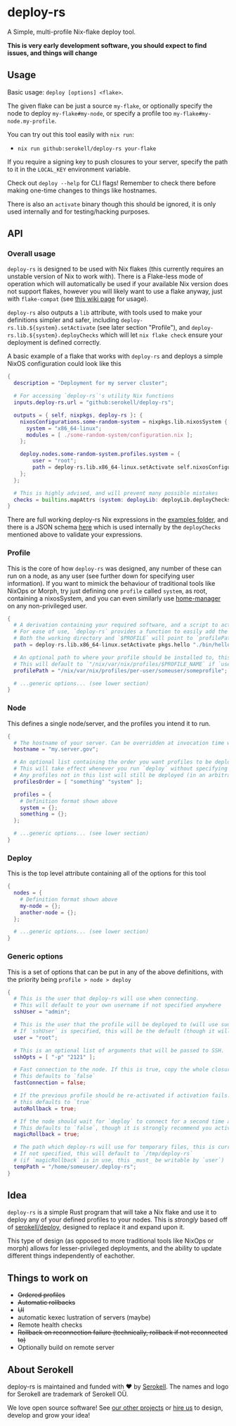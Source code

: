 <!--
SPDX-FileCopyrightText: 2020 Serokell <https://serokell.io/>

SPDX-License-Identifier: MPL-2.0
-->

# deploy-rs

A Simple, multi-profile Nix-flake deploy tool.

**This is very early development software, you should expect to find issues, and things will change**

## Usage

Basic usage: `deploy [options] <flake>`.

The given flake can be just a source `my-flake`, or optionally specify the node to deploy `my-flake#my-node`, or specify a profile too `my-flake#my-node.my-profile`.

You can try out this tool easily with `nix run`:
- `nix run github:serokell/deploy-rs your-flake`

If you require a signing key to push closures to your server, specify the path to it in the `LOCAL_KEY` environment variable.

Check out `deploy --help` for CLI flags! Remember to check there before making one-time changes to things like hostnames.

There is also an `activate` binary though this should be ignored, it is only used internally and for testing/hacking purposes.

## API

### Overall usage

`deploy-rs` is designed to be used with Nix flakes (this currently requires an unstable version of Nix to work with). There is a Flake-less mode of operation which will automatically be used if your available Nix version does not support flakes, however you will likely want to use a flake anyway, just with `flake-compat` (see [this wiki page](https://nixos.wiki/wiki/Flakes) for usage).

`deploy-rs` also outputs a `lib` attribute, with tools used to make your definitions simpler and safer, including `deploy-rs.lib.${system}.setActivate` (see later section "Profile"), and `deploy-rs.lib.${system}.deployChecks` which will let `nix flake check` ensure your deployment is defined correctly.

A basic example of a flake that works with `deploy-rs` and deploys a simple NixOS configuration could look like this

```nix
{
  description = "Deployment for my server cluster";

  # For accessing `deploy-rs`'s utility Nix functions
  inputs.deploy-rs.url = "github:serokell/deploy-rs";

  outputs = { self, nixpkgs, deploy-rs }: {
    nixosConfigurations.some-random-system = nixpkgs.lib.nixosSystem {
      system = "x86_64-linux";
      modules = [ ./some-random-system/configuration.nix ];
    };

    deploy.nodes.some-random-system.profiles.system = {
        user = "root";
        path = deploy-rs.lib.x86_64-linux.setActivate self.nixosConfigurations.some-random-system.config.system.build.toplevel "./bin/switch-to-configuration switch";
    };
  };

  # This is highly advised, and will prevent many possible mistakes
  checks = builtins.mapAttrs (system: deployLib: deployLib.deployChecks self.deploy) deploy-rs.lib;
}
```

There are full working deploy-rs Nix expressions in the [examples folder](./examples), and there is a JSON schema [here](./interface.json) which is used internally by the `deployChecks` mentioned above to validate your expressions.

### Profile

This is the core of how `deploy-rs` was designed, any number of these can run on a node, as any user (see further down for specifying user information). If you want to mimick the behaviour of traditional tools like NixOps or Morph, try just defining one `profile` called `system`, as root, containing a nixosSystem, and you can even similarly use [home-manager](https://github.com/nix-community/home-manager) on any non-privileged user.

```nix
{
  # A derivation containing your required software, and a script to activate it in `${path}/deploy-rs-activate`
  # For ease of use, `deploy-rs` provides a function to easily add the required activation script to any derivation
  # Both the working directory and `$PROFILE` will point to `profilePath`
  path = deploy-rs.lib.x86_64-linux.setActivate pkgs.hello "./bin/hello";

  # An optional path to where your profile should be installed to, this is useful if you want to use a common profile name across multiple users, but would have conflicts in your node's profile list.
  # This will default to `"/nix/var/nix/profiles/$PROFILE_NAME` if `user` is root (see: generic options), and `/nix/var/nix/profiles/per-user/$USER/$PROFILE_NAME` if it is not.
  profilePath = "/nix/var/nix/profiles/per-user/someuser/someprofile";

  # ...generic options... (see lower section)
}
```

### Node

This defines a single node/server, and the profiles you intend it to run.

```nix
{
  # The hostname of your server. Can be overridden at invocation time with a flag.
  hostname = "my.server.gov";

  # An optional list containing the order you want profiles to be deployed.
  # This will take effect whenever you run `deploy` without specifying a profile, causing it to deploy every profile automatically.
  # Any profiles not in this list will still be deployed (in an arbitrary order) after those which are listed
  profilesOrder = [ "something" "system" ];

  profiles = {
    # Definition format shown above
    system = {};
    something = {};
  };

  # ...generic options... (see lower section)
}
```

### Deploy

This is the top level attribute containing all of the options for this tool

```nix
{
  nodes = {
    # Definition format shown above
    my-node = {}; 
    another-node = {};
  };

  # ...generic options... (see lower section)
}
```

### Generic options

This is a set of options that can be put in any of the above definitions, with the priority being `profile > node > deploy`

```nix
{
  # This is the user that deploy-rs will use when connecting.
  # This will default to your own username if not specified anywhere
  sshUser = "admin";

  # This is the user that the profile will be deployed to (will use sudo if not the same as above).
  # If `sshUser` is specified, this will be the default (though it will _not_ default to your own username)
  user = "root";

  # This is an optional list of arguments that will be passed to SSH.
  sshOpts = [ "-p" "2121" ];

  # Fast connection to the node. If this is true, copy the whole closure instead of letting the node substitute.
  # This defaults to `false`
  fastConnection = false;

  # If the previous profile should be re-activated if activation fails.
  # this defaults to `true`
  autoRollback = true;

  # If the node should wait for `deploy` to connect for a second time after activation, to confirm the server has not been ruined.
  # This defaults to `false`, though it is strongly recommend you activate it if you value safety
  magicRollback = true;

  # The path which deploy-rs will use for temporary files, this is currently only used by `magicRollback` to create an inotify watcher in
  # If not specified, this will default to `/tmp/deploy-rs`
  # (if `magicRollback` is in use, this _must_ be writable by `user`)
  tempPath = "/home/someuser/.deploy-rs";
}
```

## Idea

`deploy-rs` is a simple Rust program that will take a Nix flake and use it to deploy any of your defined profiles to your nodes. This is _strongly_ based off of [serokell/deploy](https://github.com/serokell/deploy), designed to replace it and expand upon it.

This type of design (as opposed to more traditional tools like NixOps or morph) allows for lesser-privileged deployments, and the ability to update different things independently of eachother.

## Things to work on

- ~~Ordered profiles~~
- ~~Automatic rollbacks~~
- ~~UI~~
- automatic kexec lustration of servers (maybe)
- Remote health checks
- ~~Rollback on reconnection failure (technically, rollback if not reconnected to)~~
- Optionally build on remote server

## About Serokell

deploy-rs is maintained and funded with ❤️ by [Serokell](https://serokell.io/).
The names and logo for Serokell are trademark of Serokell OÜ.

We love open source software! See [our other projects](https://serokell.io/community?utm_source=github) or [hire us](https://serokell.io/hire-us?utm_source=github) to design, develop and grow your idea!
